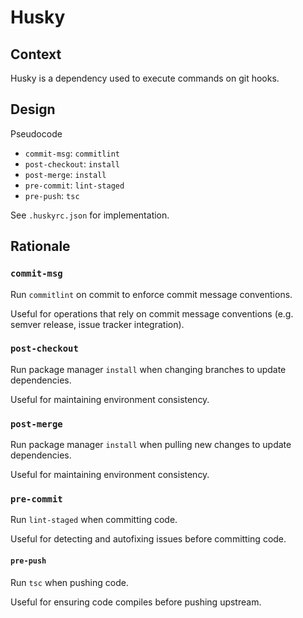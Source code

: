 # Husky

## Context

Husky is a dependency used to execute commands on git hooks.

## Design

Pseudocode

- `commit-msg`: `commitlint`
- `post-checkout`: `install`
- `post-merge`: `install`
- `pre-commit`: `lint-staged`
- `pre-push`: `tsc`

See `.huskyrc.json` for implementation.

## Rationale

### `commit-msg`

Run `commitlint` on commit to enforce commit message conventions.

Useful for operations that rely on commit message conventions (e.g. semver release, issue tracker integration).

### `post-checkout`

Run package manager `install` when changing branches to update dependencies.

Useful for maintaining environment consistency.

### `post-merge`

Run package manager `install` when pulling new changes to update dependencies.

Useful for maintaining environment consistency.

### `pre-commit`

Run `lint-staged` when committing code.

Useful for detecting and autofixing issues before committing code.

#### `pre-push`

Run `tsc` when pushing code.

Useful for ensuring code compiles before pushing upstream.
